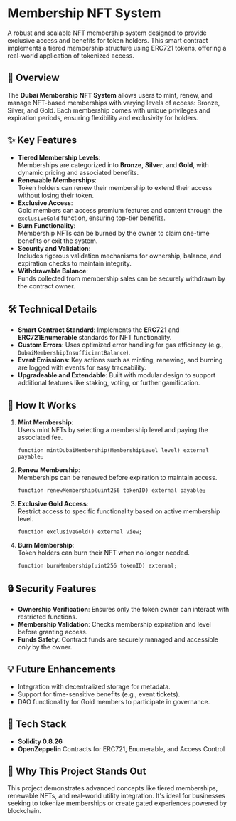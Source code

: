 # Membership NFT System
A robust and scalable NFT membership system designed to provide exclusive access and benefits for token holders. This smart contract implements a tiered membership structure using ERC721 tokens, offering a real-world application of tokenized access.

## 📜 **Overview**
The **Dubai Membership NFT System** allows users to mint, renew, and manage NFT-based memberships with varying levels of access: Bronze, Silver, and Gold. Each membership comes with unique privileges and expiration periods, ensuring flexibility and exclusivity for holders.

## ✨ **Key Features**
- **Tiered Membership Levels**:  
  Memberships are categorized into **Bronze**, **Silver**, and **Gold**, with dynamic pricing and associated benefits.
- **Renewable Memberships**:  
  Token holders can renew their membership to extend their access without losing their token.
- **Exclusive Access**:  
  Gold members can access premium features and content through the `exclusiveGold` function, ensuring top-tier benefits.
- **Burn Functionality**:  
  Membership NFTs can be burned by the owner to claim one-time benefits or exit the system.
- **Security and Validation**:  
  Includes rigorous validation mechanisms for ownership, balance, and expiration checks to maintain integrity.
- **Withdrawable Balance**:  
  Funds collected from membership sales can be securely withdrawn by the contract owner.

## 🛠 **Technical Details**
- **Smart Contract Standard**: Implements the **ERC721** and **ERC721Enumerable** standards for NFT functionality.
- **Custom Errors**: Uses optimized error handling for gas efficiency (e.g., `DubaiMembershipInsufficientBalance`).
- **Event Emissions**: Key actions such as minting, renewing, and burning are logged with events for easy traceability.
- **Upgradeable and Extendable**: Built with modular design to support additional features like staking, voting, or further gamification.

## 🚀 **How It Works**
1. **Mint Membership**:  
   Users mint NFTs by selecting a membership level and paying the associated fee.  
   ```solidity
   function mintDubaiMembership(MembershipLevel level) external payable;
   ```
2. **Renew Membership**:  
   Memberships can be renewed before expiration to maintain access.  
   ```solidity
   function renewMembership(uint256 tokenID) external payable;
   ```
3. **Exclusive Gold Access**:  
   Restrict access to specific functionality based on active membership level.  
   ```solidity
   function exclusiveGold() external view;
   ```
4. **Burn Membership**:  
   Token holders can burn their NFT when no longer needed.  
   ```solidity
   function burnMembership(uint256 tokenID) external;
   ```

## 🔒 **Security Features**
- **Ownership Verification**: Ensures only the token owner can interact with restricted functions.
- **Membership Validation**: Checks membership expiration and level before granting access.
- **Funds Safety**: Contract funds are securely managed and accessible only by the owner.

## 💡 **Future Enhancements**
- Integration with decentralized storage for metadata.
- Support for time-sensitive benefits (e.g., event tickets).
- DAO functionality for Gold members to participate in governance.

## 🧰 **Tech Stack**
- **Solidity 0.8.26**
- **OpenZeppelin** Contracts for ERC721, Enumerable, and Access Control

## 🌟 **Why This Project Stands Out**
This project demonstrates advanced concepts like tiered memberships, renewable NFTs, and real-world utility integration. It's ideal for businesses seeking to tokenize memberships or create gated experiences powered by blockchain.
